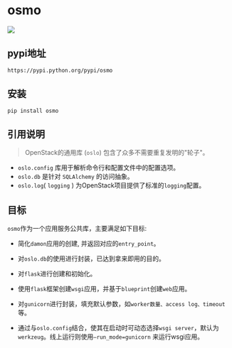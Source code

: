 osmo
====
[![](https://api.travis-ci.org/yyjinlong/osmo.png?branch=master)](https://travis-ci.org/yyjinlong/osmo)

## pypi地址

```
https://pypi.python.org/pypi/osmo
```

## 安装

```
pip install osmo
```


## 引用说明

> OpenStack的通用库 (`oslo`) 包含了众多不需要重复发明的"轮子"。
* `oslo.config` 库用于解析命令行和配置文件中的配置选项。
* `oslo.db` 是针对 `SQLAlchemy` 的访问抽象。
* `oslo.log`( `logging` ) 为OpenStack项目提供了标准的`logging`配置。


## 目标

`osmo`作为一个应用服务公共库，主要满足如下目标:

* 简化`damon`应用的创建, 并返回对应的`entry_point`。

* 对`oslo.db`的使用进行封装，已达到拿来即用的目的。

* 对`flask`进行创建和初始化。

* 使用`flask`框架创建`wsgi`应用，并基于`blueprint`创建`web`应用。

* 对`gunicorn`进行封装，填充默认参数，如`worker数量、access log、timeout`等。

* 通过与`oslo.config`结合，使其在启动时可动态选择`wsgi server`，默认为`werkzeug`。线上运行则使用`—run_mode=gunicorn` 来运行wsgi应用。
